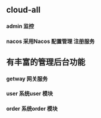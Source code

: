 ## cloud-all
#### admin  监控


#### nacos  采用Nacos 配置管理 注册服务
 ## 有丰富的管理后台功能
  



#### getway  网关服务
#### user  系统user 模块
#### order  系统order 模块
